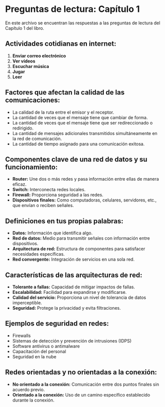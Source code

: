# Preguntas de lectura: Capítulo 1

En este archivo se encuentran las respuestas a las preguntas de lectura del Capítulo 1 del libro.

## Actividades cotidianas en internet:

1. **Enviar correo electrónico**
2. **Ver vídeos**
3. **Escuchar música**
4. **Jugar**
5. **Leer**

## Factores que afectan la calidad de las comunicaciones:

- La calidad de la ruta entre el emisor y el receptor.
- La cantidad de veces que el mensaje tiene que cambiar de forma.
- La cantidad de veces que el mensaje tiene que ser redireccionado o redirigido.
- La cantidad de mensajes adicionales transmitidos simultáneamente en la red de comunicación.
- La cantidad de tiempo asignado para una comunicación exitosa.

## Componentes clave de una red de datos y su funcionamiento:

- **Router:** Une dos o más redes y pasa información entre ellas de manera eficaz.
- **Switch:** Interconecta redes locales.
- **Firewall:** Proporciona seguridad a las redes.
- **Dispositivos finales:** Como computadoras, celulares, servidores, etc., que envían o reciben señales.

## Definiciones en tus propias palabras:

- **Datos:** Información que identifica algo.
- **Red de datos:** Medio para transmitir señales con información entre dispositivos.
- **Arquitectura de red:** Estructura de componentes para satisfacer necesidades específicas.
- **Red convergente:** Integración de servicios en una sola red.

## Características de las arquitecturas de red:

- **Tolerante a fallas:** Capacidad de mitigar impactos de fallas.
- **Escalabilidad:** Facilidad para expandirse y modificarse.
- **Calidad del servicio:** Proporciona un nivel de tolerancia de datos imperceptible.
- **Seguridad:** Protege la privacidad y evita filtraciones.

## Ejemplos de seguridad en redes:

- Firewalls
- Sistemas de detección y prevención de intrusiones (IDPS)
- Software antivirus o antimalware
- Capacitación del personal
- Seguridad en la nube

## Redes orientadas y no orientadas a la conexión:

- **No orientado a la conexión:** Comunicación entre dos puntos finales sin acuerdo previo.
- **Orientado a la conexión:** Uso de un camino específico establecido durante la conexión.

